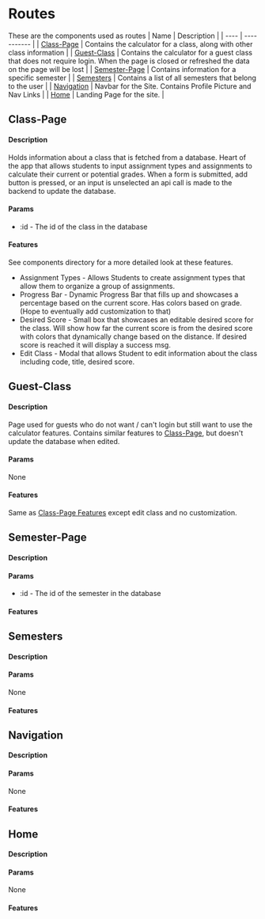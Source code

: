# Routes

These are the components used as routes
| Name | Description |
| ---- | ----------- |
| [Class-Page](#Class-Page) | Contains the calculator for a class, along with other class information |
| [Guest-Class](#Guest-Class) | Contains the calculator for a guest class that does not require login.  When the page is closed or refreshed the data on the page will be lost |
| [Semester-Page](#Semester-Page) | Contains information for a specific semester |
| [Semesters](#Semesters) | Contains a list of all semesters that belong to the user |
| [Navigation](#Navigation) | Navbar for the Site.  Contains Profile Picture and Nav Links |
| [Home](#Home) | Landing Page for the site. |


## Class-Page

#### Description
Holds information about a class that is fetched from a database.  Heart of the app that allows students to input assignment types and assignments to calculate their current or potential grades. When a form is submitted, add button is pressed, or an input is unselected an api call is made to the backend to update the database.

#### Params
 - :id - The id of the class in the database

#### Features
See components directory for a more detailed look at these features.
 - Assignment Types - Allows Students to create assignment types that allow them to organize a group of assignments.
 - Progress Bar - Dynamic Progress Bar that fills up and showcases a percentage based on the current score.  Has colors based on grade.  (Hope to eventually add customization to that)
 - Desired Score - Small box that showcases an editable desired score for the class.  Will show how far the current score is from the desired score with colors that dynamically change based on the distance.  If desired score is reached it will display a success msg.
 - Edit Class - Modal that allows Student to edit information about the class including code, title, desired score.

## Guest-Class

#### Description
Page used for guests who do not want / can't login but still want to use the calculator features.  Contains similar features to [Class-Page](#class-page), but doesn't update the database when edited.

#### Params
None

#### Features
Same as [Class-Page Features](#features) except edit class and no customization.

## Semester-Page

#### Description

#### Params
 - :id - The id of the semester in the database

#### Features

## Semesters

#### Description

#### Params
None

#### Features

## Navigation

#### Description

#### Params
None

#### Features

## Home

#### Description

#### Params
None

#### Features
